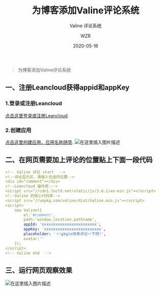 ﻿---
layout:     post
title:      为博客添加Valine评论系统
subtitle:   Valine 评论系统
date:       2020-05-16
author:     WZR
header-img: img/post-bg-universe.jpg
catalog: true
tags:
    - Valine
---

>为博客添加Valine评论系统

## 一、注册Leancloud获得appid和appKey
### 1.登录或注册Leancloud
[点击这里登录或注册Leancloud](https://leancloud.cn/dashboard/login.html#/signup).
### 2.创建应用
[点击这里创建应用，应用名称随意](https://leancloud.cn/dashboard/applist.html#/newapp).
![在这里插入图片描述](https://img-blog.csdnimg.cn/20200516154302618.png?x-oss-process=image/watermark,type_ZmFuZ3poZW5naGVpdGk,shadow_10,text_aHR0cHM6Ly9ibG9nLmNzZG4ubmV0L3FxXzQzNDU4NjY2,size_16,color_FFFFFF,t_70)
##  二、在网页需要加上评论的位置贴上下面一段代码


```yaml
<!-- Valine 评论 start  -->
<!--评论显示区，请插入合适的位置-->
<div id="comment"></div>
<!--Leancloud 操作库:-->
<script src="//cdn1.lncld.net/static/js/3.6.1/av-min.js"></script>
<!--Valine 的核心代码库-->
<script src='//unpkg.com/valine/dist/Valine.min.js'></script>
<script>
    new Valine({
		el:'#comment',
		path:'window.location.pathname',
        appId: 'xxxxxxxxxxxxxxxxxxxxxxxx',
        appKey: 'xxxxxxxxxxxxxxxxxxxxxxxxx',
        placeholder: 'ヾﾉ≧∀≦)o快来评论一下吧!',
        avatar:''
    });
</script>
<!-- Valine end  -->
```

## 三、运行网页观察效果
![在这里插入图片描述](https://img-blog.csdnimg.cn/20200516154850186.png?x-oss-process=image/watermark,type_ZmFuZ3poZW5naGVpdGk,shadow_10,text_aHR0cHM6Ly9ibG9nLmNzZG4ubmV0L3FxXzQzNDU4NjY2,size_16,color_FFFFFF,t_70)

